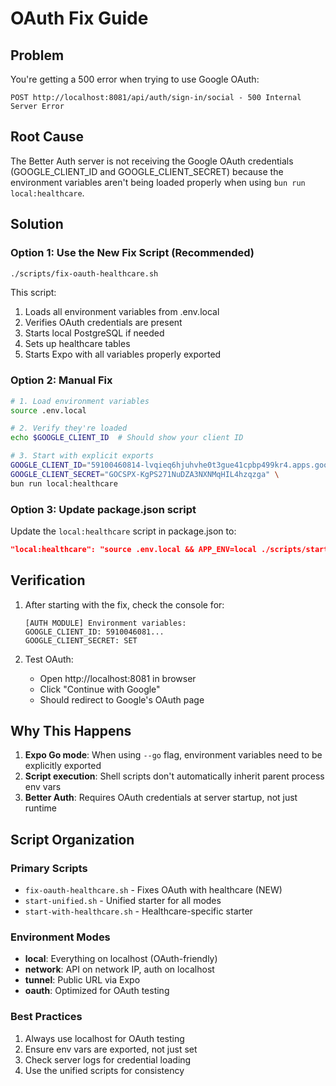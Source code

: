 # OAuth Fix Guide

## Problem
You're getting a 500 error when trying to use Google OAuth:
```
POST http://localhost:8081/api/auth/sign-in/social - 500 Internal Server Error
```

## Root Cause
The Better Auth server is not receiving the Google OAuth credentials (GOOGLE_CLIENT_ID and GOOGLE_CLIENT_SECRET) because the environment variables aren't being loaded properly when using `bun run local:healthcare`.

## Solution

### Option 1: Use the New Fix Script (Recommended)
```bash
./scripts/fix-oauth-healthcare.sh
```

This script:
1. Loads all environment variables from .env.local
2. Verifies OAuth credentials are present
3. Starts local PostgreSQL if needed
4. Sets up healthcare tables
5. Starts Expo with all variables properly exported

### Option 2: Manual Fix
```bash
# 1. Load environment variables
source .env.local

# 2. Verify they're loaded
echo $GOOGLE_CLIENT_ID  # Should show your client ID

# 3. Start with explicit exports
GOOGLE_CLIENT_ID="59100460814-lvqieq6hjuhvhe0t3gue41cpbp499kr4.apps.googleusercontent.com" \
GOOGLE_CLIENT_SECRET="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" \
bun run local:healthcare
```

### Option 3: Update package.json script
Update the `local:healthcare` script in package.json to:
```json
"local:healthcare": "source .env.local && APP_ENV=local ./scripts/start-with-healthcare.sh"
```

## Verification

1. After starting with the fix, check the console for:
   ```
   [AUTH MODULE] Environment variables:
   GOOGLE_CLIENT_ID: 5910046081...
   GOOGLE_CLIENT_SECRET: SET
   ```

2. Test OAuth:
   - Open http://localhost:8081 in browser
   - Click "Continue with Google"
   - Should redirect to Google's OAuth page

## Why This Happens

1. **Expo Go mode**: When using `--go` flag, environment variables need to be explicitly exported
2. **Script execution**: Shell scripts don't automatically inherit parent process env vars
3. **Better Auth**: Requires OAuth credentials at server startup, not just runtime

## Script Organization

### Primary Scripts
- `fix-oauth-healthcare.sh` - Fixes OAuth with healthcare (NEW)
- `start-unified.sh` - Unified starter for all modes
- `start-with-healthcare.sh` - Healthcare-specific starter

### Environment Modes
- **local**: Everything on localhost (OAuth-friendly)
- **network**: API on network IP, auth on localhost
- **tunnel**: Public URL via Expo
- **oauth**: Optimized for OAuth testing

### Best Practices
1. Always use localhost for OAuth testing
2. Ensure env vars are exported, not just set
3. Check server logs for credential loading
4. Use the unified scripts for consistency